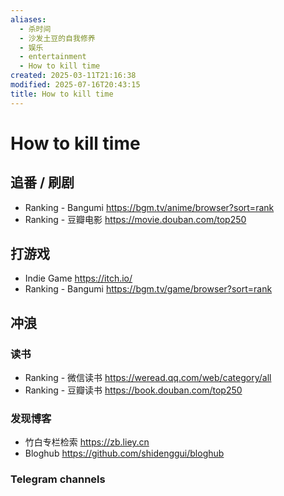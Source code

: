 ```yaml
---
aliases:
  - 杀时间
  - 沙发土豆的自我修养
  - 娱乐
  - entertainment
  - How to kill time
created: 2025-03-11T21:16:38
modified: 2025-07-16T20:43:15
title: How to kill time
---
```


# How to kill time

## 追番 / 刷剧

- Ranking - Bangumi https://bgm.tv/anime/browser?sort=rank
- Ranking - 豆瓣电影 https://movie.douban.com/top250

## 打游戏

- Indie Game https://itch.io/
- Ranking - Bangumi https://bgm.tv/game/browser?sort=rank

## 冲浪

### 读书

- Ranking - 微信读书 https://weread.qq.com/web/category/all
- Ranking - 豆瓣读书 https://book.douban.com/top250

### 发现博客

- 竹白专栏检索 https://zb.liey.cn
- Bloghub https://github.com/shidenggui/bloghub

### Telegram channels
